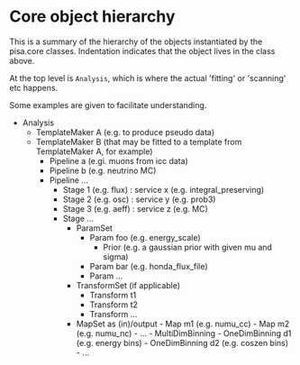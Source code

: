# Core object hierarchy
This is a summary of the hierarchy of the objects instantiated by the pisa.core
classes. Indentation indicates that the object lives in the class above.

At the top level is `Analysis`, which is where the actual 'fitting' or 'scanning' etc
happens.

Some examples are given to facilitate understanding.

* Analysis
  * TemplateMaker A (e.g. to produce pseudo data)
  * TemplateMaker B (that may be fitted to a template from TemplateMaker A, for example)
    * Pipeline a (e.gi. muons from icc data)
    * Pipeline b (e.g. neutrino MC)
    * Pipeline ...
      * Stage 1 (e.g. flux) : service x (e.g. integral_preserving)
      * Stage 2 (e.g. osc) : service y (e.g. prob3)
      * Stage 3 (e.g. aeff) : service z (e.g. MC)
      * Stage ...
        * ParamSet
          * Param foo (e.g. energy_scale)
            * Prior (e.g. a gaussian prior with given mu and sigma) 
          * Param bar (e.g. honda_flux_file)
          * Param ...
        * TransformSet (if applicable)
          * Transform t1
          * Transform t2
          * Transform ...
        * MapSet as (in)/output
                    - Map m1 (e.g. numu_cc)
                    - Map m2 (e.g. numu_nc)
                    - ...
                    - MultiDimBinning
                        - OneDimBinning d1 (e.g. energy bins)
                        - OneDimBinning d2 (e.g. coszen bins)
                        - ...
